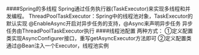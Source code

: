 ####Spring的多线程
    Spring通过任务执行器(TaskExecutor)来实现多线程和并发编程。
    ThreadPoolTaskExecutor：Spring中的线程池对象，TaskExecutor的默认实现
    @EnableAsync开启对异步任务的支持，@Async来声明异步任务
    异步任务由ThreadPoolTaskExecutor执行
####线程池配置
    两种方式：
    ①定义配置类实现AsyncConfigurer接口，重写getAsyncExecutor方法即可
    ②定义配置类通过@Bean注入一个Executor，线程池实例